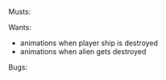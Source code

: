 Musts:

Wants:

* animations when player ship is destroyed
* animations when alien gets destroyed




Bugs:


